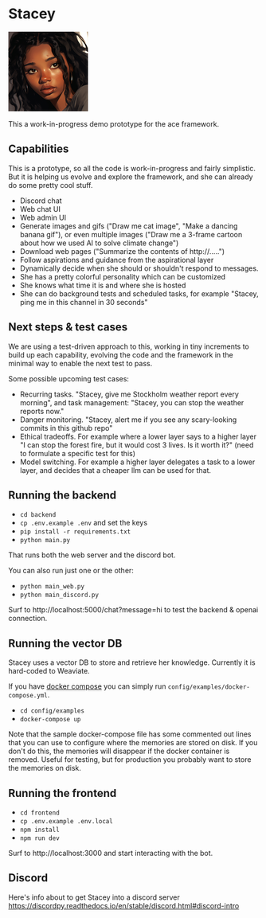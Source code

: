 # Stacey
![stacey-160.png](frontend/public/images/stacey-160.png)

This a work-in-progress demo prototype for the ace framework.

## Capabilities
This is a prototype, so all the code is work-in-progress and fairly simplistic.
But it is helping us evolve and explore the framework, and she can already do some pretty cool stuff.
- Discord chat
- Web chat UI
- Web admin UI
- Generate images and gifs ("Draw me cat image", "Make a dancing banana gif"), or even multiple images ("Draw me a 3-frame cartoon about how we used AI to solve climate change")
- Download web pages ("Summarize the contents of http://.....")
- Follow aspirations and guidance from the aspirational layer 
- Dynamically decide when she should or shouldn't respond to messages.
- She has a pretty colorful personality which can be customized
- She knows what time it is and where she is hosted
- She can do background tests and scheduled tasks, for example "Stacey, ping me in this channel in 30 seconds"

## Next steps & test cases
We are using a test-driven approach to this, working in tiny increments to build up each
capability, evolving the code and the framework in the minimal way to enable the next test to pass.

Some possible upcoming test cases:
- Recurring tasks. "Stacey, give me Stockholm weather report every morning", and task management: "Stacey, you can stop the weather reports now."
- Danger monitoring. "Stacey, alert me if you see any scary-looking commits in this github repo"
- Ethical tradeoffs. For example where a lower layer says to a higher layer "I can stop the forest fire, but it would cost 3 lives. Is it worth it?" (need to formulate a specific test for this)
- Model switching. For example a higher layer delegates a task to a lower layer, and decides that a cheaper llm can be used for that.

## Running the backend
- `cd backend`
- `cp .env.example .env` and set the keys
- `pip install -r requirements.txt`
- `python main.py`

That runs both the web server and the discord bot.

You can also run just one or the other:
- `python main_web.py`
- `python main_discord.py`

Surf to http://localhost:5000/chat?message=hi to test the backend & openai connection.

## Running the vector DB

Stacey uses a vector DB to store and retrieve her knowledge.
Currently it is hard-coded to Weaviate.

If you have [docker compose](https://docs.docker.com/compose/install/) you can simply run `config/examples/docker-compose.yml`.

- `cd config/examples`
- `docker-compose up`

Note that the sample docker-compose file has some commented out lines that you can use to configure where
the memories are stored on disk. If you don't do this, the memories will disappear if the docker container is removed.
Useful for testing, but for production you probably want to store the memories on disk.

## Running the frontend
- `cd frontend`
- `cp .env.example .env.local`
- `npm install`
- `npm run dev`

Surf to http://localhost:3000 and start interacting with the bot.

## Discord

Here's info about to get Stacey into a discord server
https://discordpy.readthedocs.io/en/stable/discord.html#discord-intro